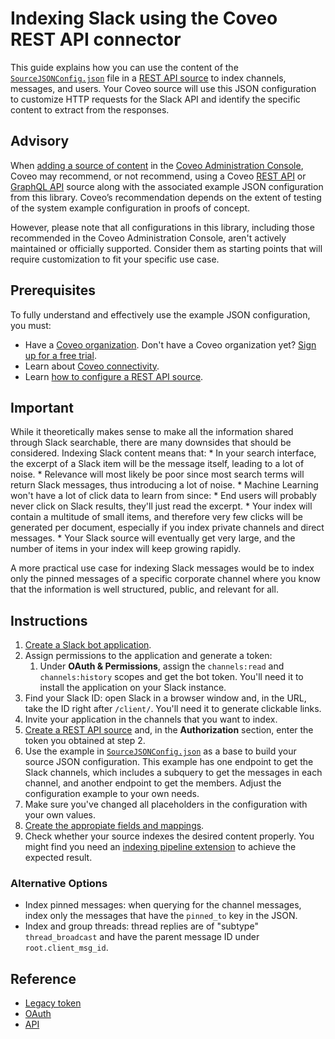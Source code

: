 # Indexing Slack using the Coveo REST API connector

This guide explains how you can use the content of the [`SourceJSONConfig.json`](SourceJSONConfig.json) file in a [REST API source](https://docs.coveo.com/en/1896/) to index channels, messages, and users. Your Coveo source will use this JSON configuration to customize HTTP requests for the Slack API and identify the specific content to extract from the responses.

## Advisory

When [adding a source of content](https://docs.coveo.com/en/3390/index-content/add-or-edit-a-source#add-a-source) in the [Coveo Administration Console](https://docs.coveo.com/en/1841/), Coveo may recommend, or not recommend, using a Coveo [REST API](https://docs.coveo.com/en/1896/) or [GraphQL API](https://docs.coveo.com/en/n6gh2329/) source along with the associated example JSON configuration from this library. Coveo’s recommendation depends on the extent of testing of the system example configuration in proofs of concept.

However, please note that all configurations in this library, including those recommended in the Coveo Administration Console, aren't actively maintained or officially supported. Consider them as starting points that will require customization to fit your specific use case.

## Prerequisites

To fully understand and effectively use the example JSON configuration, you must:
- Have a [Coveo organization](https://docs.coveo.com/en/185). Don't have a Coveo organization yet? [Sign up for a free trial](https://www.coveo.com/en/free-trial?utm_marketing_tactic=connectivity_library).
- Learn about [Coveo connectivity](https://docs.coveo.com/en/1702).
- Learn [how to configure a REST API source](https://docs.coveo.com/en/1896/).

## Important

While it theoretically makes sense to make all the information shared through Slack searchable, there are many downsides that should be considered. Indexing Slack content means that:
    * In your search interface, the excerpt of a Slack item will be the message itself, leading to a lot of noise.
    * Relevance will most likely be poor since most search terms will return Slack messages, thus introducing a lot of noise.
    * Machine Learning won't have a lot of click data to learn from since:
       * End users will probably never click on Slack results, they'll just read the excerpt.
       * Your index will contain a multitude of small items, and therefore very few clicks will be generated per document, especially if you index private channels and direct messages.
    * Your Slack source will eventually get very large, and the number of items in your index will keep growing rapidly.

A more practical use case for indexing Slack messages would be to index only the pinned messages of a specific corporate channel where you know that the information is well structured, public, and relevant for all.

## Instructions

1. [Create a Slack bot application](https://api.slack.com/authentication/basics#calling).
2. Assign permissions to the application and generate a token:
   1. Under **OAuth & Permissions**, assign the `channels:read` and `channels:history` scopes and get the bot token. You'll need it to install the application on your Slack instance.
3. Find your Slack ID: open Slack in a browser window and, in the URL, take the ID right after `/client/`. You'll need it to generate clickable links.
4. Invite your application in the channels that you want to index.
5. [Create a REST API source](https://docs.coveo.com/en/1896/) and, in the **Authorization** section, enter the token you obtained at step 2.
6. Use the example in [`SourceJSONConfig.json`](https://github.com/coveooss/connectivity-library/blob/master/Slack/SourceJSONConfig.json) as a base to build your source JSON configuration. This example has one endpoint to get the Slack channels, which includes a subquery to get the messages in each channel, and another endpoint to get the members. Adjust the configuration example to your own needs.
7. Make sure you've changed all placeholders in the configuration with your own values.
8. [Create the appropiate fields and mappings](https://docs.coveo.com/en/1896/#completion).
9. Check whether your source indexes the desired content properly. You might find you need an [indexing pipeline extension](https://docs.coveo.com/en/1645/) to achieve the expected result.

### Alternative Options

* Index pinned messages: when querying for the channel messages, index only the messages that have the `pinned_to` key in the JSON.
* Index and group threads: thread replies are of "subtype" `thread_broadcast` and have the parent message ID under `root.client_msg_id`.

## Reference

* [Legacy token](https://get.slack.help/hc/en-us/articles/215770388-Create-and-regenerate-API-tokens#-internal-app-tokens)
* [OAuth](https://api.slack.com/docs/oauth)
* [API](https://api.slack.com/methods/conversations.history)
